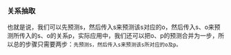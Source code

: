 ### 关系抽取

也就是说，我们可以先预测s，然后传入s来预测该s对应的o，然后传入s、o来预测所传入的s、o的关系p，实际应用中，我们还可以把o、p的预测合并为一步，所以总的步骤只需要两步：```先预测s，然后传入s来预测该s所对应的o及p。```
